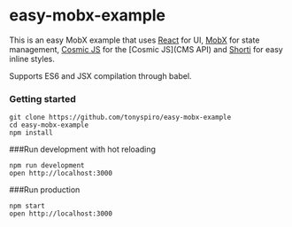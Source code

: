 easy-mobx-example
=====================

This is an easy MobX example that uses [React](https://facebook.github.io/react) for UI, [MobX](https://mobxjs.github.io/mobx) for state management, [Cosmic JS](https://cosmicjs.com) for the [Cosmic JS](CMS API) and [Shorti](https://www.npmjs.com/package/shorti) for easy inline styles.

Supports ES6 and JSX compilation through babel.

### Getting started
```
git clone https://github.com/tonyspiro/easy-mobx-example
cd easy-mobx-example
npm install
```
###Run development with hot reloading

```
npm run development
open http://localhost:3000
```
###Run production
```
npm start
open http://localhost:3000
```